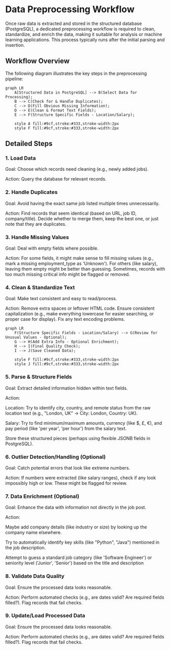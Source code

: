 # Data Preprocessing Workflow

Once raw data is extracted and stored in the structured database (PostgreSQL), a dedicated preprocessing workflow is required to clean, standardize, and enrich the data, making it suitable for analysis or machine learning applications. This process typically runs after the initial parsing and insertion.

## Workflow Overview

The following diagram illustrates the key steps in the preprocessing pipeline:

```mermaid
graph LR
    A[Structured Data in PostgreSQL] --> B(Select Data for Processing);
    B --> C(Check for & Handle Duplicates);
    C --> D(Fill Obvious Missing Information);
    D --> E(Clean & Format Text Fields);
    E --> F(Structure Specific Fields - Location/Salary);

    style A fill:#9cf,stroke:#333,stroke-width:2px
    style F fill:#9cf,stroke:#333,stroke-width:2px
```

## Detailed Steps
### 1. Load Data
Goal: Choose which records need cleaning (e.g., newly added jobs).

Action: Query the database for relevant records.

### 2. Handle Duplicates
Goal: Avoid having the exact same job listed multiple times unnecessarily.

Action: Find records that seem identical (based on URL, job ID, company/title). Decide whether to merge them, keep the best one, or just note that they are duplicates.

### 3. Handle Missing Values
Goal: Deal with empty fields where possible.

Action: For some fields, it might make sense to fill missing values (e.g., mark a missing employment_type as 'Unknown'). For others (like salary), leaving them empty might be better than guessing. Sometimes, records with too much missing critical info might be flagged or removed.

### 4. Clean & Standardize Text
Goal: Make text consistent and easy to read/process.

Action: Remove extra spaces or leftover HTML code. Ensure consistent capitalization (e.g., make everything lowercase for easier searching, or proper case for display). Fix any text encoding problems.

```mermaid
graph LR
    F(Structure Specific Fields - Location/Salary) --> G(Review for Unusual Values - Optional);
    G --> H(Add Extra Info - Optional Enrichment);
    H --> I(Final Quality Check);
    I --> J(Save Cleaned Data);

    style F fill:#9cf,stroke:#333,stroke-width:2px
    style J fill:#9cf,stroke:#333,stroke-width:2px
```

### 5. Parse & Structure Fields
Goal: Extract detailed information hidden within text fields.

Action:

Location: Try to identify city, country, and remote status from the raw location text (e.g., "London, UK" -> City: London, Country: UK).

Salary: Try to find minimum/maximum amounts, currency (like $, £, €), and pay period (like 'per year', 'per hour') from the salary text.

Store these structured pieces (perhaps using flexible JSONB fields in PostgreSQL).

### 6. Outlier Detection/Handling (Optional)
Goal: Catch potential errors that look like extreme numbers.

Action: If numbers were extracted (like salary ranges), check if any look impossibly high or low. These might be flagged for review.

### 7. Data Enrichment (Optional)
Goal: Enhance the data with information not directly in the job post.

Action:

Maybe add company details (like industry or size) by looking up the company name elsewhere.

Try to automatically identify key skills (like "Python", "Java") mentioned in the job description.

Attempt to guess a standard job category (like 'Software Engineer') or seniority level ('Junior', 'Senior') based on the title and description

### 8. Validate Data Quality
Goal: Ensure the processed data looks reasonable.

Action: Perform automated checks (e.g., are dates valid? Are required fields filled?). Flag records that fail checks.

### 9. Update/Load Processed Data
Goal: Ensure the processed data looks reasonable.

Action: Perform automated checks (e.g., are dates valid? Are required fields filled?). Flag records that fail checks.